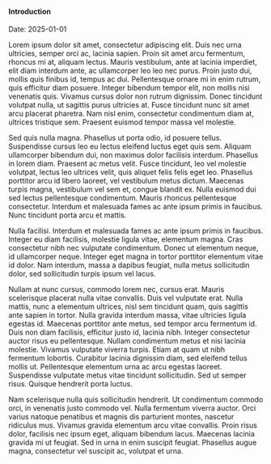 #### Introduction

Date: 2025-01-01

Lorem ipsum dolor sit amet, consectetur adipiscing elit. Duis nec urna ultricies, semper orci ac, lacinia sapien. Proin sit amet arcu fermentum, rhoncus mi at, aliquam lectus. Mauris vestibulum, ante at lacinia imperdiet, elit diam interdum ante, ac ullamcorper leo leo nec purus. Proin justo dui, mollis quis finibus id, tempus ac dui. Pellentesque ornare mi in enim rutrum, quis efficitur diam posuere. Integer bibendum tempor elit, non mollis nisi venenatis quis. Vivamus cursus dolor non rutrum dignissim. Donec tincidunt volutpat nulla, ut sagittis purus ultricies at. Fusce tincidunt nunc sit amet arcu placerat pharetra. Nam nisl enim, consectetur condimentum diam at, ultrices tristique sem. Praesent euismod tempor massa vel molestie.

Sed quis nulla magna. Phasellus ut porta odio, id posuere tellus. Suspendisse cursus leo eu lectus eleifend luctus eget quis sem. Aliquam ullamcorper bibendum dui, non maximus dolor facilisis interdum. Phasellus in lorem diam. Praesent ac metus velit. Fusce tincidunt, leo vel molestie volutpat, lectus leo ultrices velit, quis aliquet felis felis eget leo. Phasellus porttitor arcu id libero laoreet, vel vestibulum metus dictum. Maecenas turpis magna, vestibulum vel sem et, congue blandit ex. Nulla euismod dui sed lectus pellentesque condimentum. Mauris rhoncus pellentesque consectetur. Interdum et malesuada fames ac ante ipsum primis in faucibus. Nunc tincidunt porta arcu et mattis.

Nulla facilisi. Interdum et malesuada fames ac ante ipsum primis in faucibus. Integer eu diam facilisis, molestie ligula vitae, elementum magna. Cras consectetur nibh nec vulputate condimentum. Donec ut elementum neque, id ullamcorper neque. Integer eget magna in tortor porttitor elementum vitae id dolor. Nam interdum, massa a dapibus feugiat, nulla metus sollicitudin dolor, sed sollicitudin turpis ipsum vel lacus.

Nullam at nunc cursus, commodo lorem nec, cursus erat. Mauris scelerisque placerat nulla vitae convallis. Duis vel vulputate erat. Nulla mattis, nunc a elementum ultrices, nisl sem tincidunt quam, quis sagittis ante sapien in tortor. Nulla gravida interdum massa, vitae ultricies ligula egestas id. Maecenas porttitor ante metus, sed tempor arcu fermentum id. Duis non diam facilisis, efficitur justo id, lacinia nibh. Integer consectetur auctor risus eu pellentesque. Nullam condimentum metus et nisi lacinia molestie. Vivamus vulputate viverra turpis. Etiam at quam ut nibh fermentum lobortis. Curabitur lacinia dignissim diam, sed eleifend tellus mollis ut. Pellentesque elementum urna ac arcu egestas laoreet. Suspendisse vulputate metus vitae tincidunt sollicitudin. Sed ut semper risus. Quisque hendrerit porta luctus.

Nam scelerisque nulla quis sollicitudin hendrerit. Ut condimentum commodo orci, in venenatis justo commodo vel. Nulla fermentum viverra auctor. Orci varius natoque penatibus et magnis dis parturient montes, nascetur ridiculus mus. Vivamus gravida elementum arcu vitae convallis. Proin risus dolor, facilisis nec ipsum eget, aliquam bibendum lacus. Maecenas lacinia gravida mi ut feugiat. Sed in urna in enim suscipit feugiat. Phasellus augue magna, consectetur vel suscipit ac, volutpat et urna. 